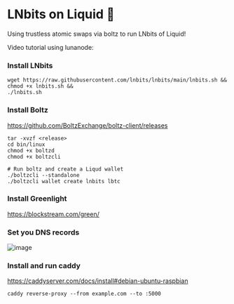 # LNbits on Liquid 🤯

Using trustless atomic swaps via boltz to run LNbits of Liquid!

Video tutorial using lunanode:

### Install LNbits

```
wget https://raw.githubusercontent.com/lnbits/lnbits/main/lnbits.sh &&
chmod +x lnbits.sh &&
./lnbits.sh
```

### Install Boltz
https://github.com/BoltzExchange/boltz-client/releases

```
tar -xvzf <release>
cd bin/linux
chmod +x boltzd
chmod +x boltzcli

# Run boltz and create a Liqud wallet
./boltzcli --standalone
./boltzcli wallet create lnbits lbtc
```

### Install Greenlight

https://blockstream.com/green/

### Set you DNS records

![image](https://github.com/user-attachments/assets/2ad63f5e-4f9a-4500-a4e4-b8f02ae321dc)

### Install and run caddy

https://caddyserver.com/docs/install#debian-ubuntu-raspbian

```
caddy reverse-proxy --from example.com --to :5000
```
